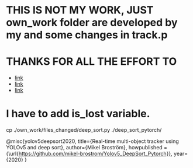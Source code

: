 
# THIS IS NOT MY WORK, JUST own_work folder are developed by my and some changes in track.p
# THANKS FOR ALL THE EFFORT TO 
* [link](https://github.com/mikel-brostrom/Yolov5_DeepSort_Pytorch.git)
* [link](https://github.com/ultralytics/yolov5)
* [link](https://github.com/nwojke/deep_sort)

# I have to add is_lost variable.  
cp ./own_work/files_changed/deep_sort.py ./deep_sort_pytorch/  


@misc{yolov5deepsort2020,
    title={Real-time multi-object tracker using YOLOv5 and deep sort},
    author={Mikel Broström},
    howpublished = {\url{https://github.com/mikel-brostrom/Yolov5_DeepSort_Pytorch}},
    year={2020}
}


